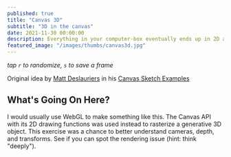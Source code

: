 ```yaml
---
published: true
title: "Canvas 3D"
subtitle: "3D in the canvas"
date: 2021-11-30 00:00:00
description: Everything in your computer-box eventually ends up in 2D anyways.
featured_image: "/images/thumbs/canvas3d.jpg"
---
```


<canvas id="canvas" style="width: 100%; height: 46vw;"></canvas>

<script type="module" src="{{ base.url | prepend: site.url }}/scripts/canvas-3d/main.js"></script>

_tap `r` to randomize, `s` to save a frame_

Original idea by [Matt Deslauriers](https://www.mattdesl.com/) in his [Canvas Sketch Examples](https://github.com/mattdesl/canvas-sketch/blob/master/examples/canvas-geometric-3d.js)

## What's Going On Here?

I would usually use WebGL to make something like this. The Canvas API with its 2D drawing functions was used instead to rasterize a generative 3D object. This exercise was a chance to better understand cameras, depth, and transforms. See if you can spot the rendering issue (hint: think "deeply").
